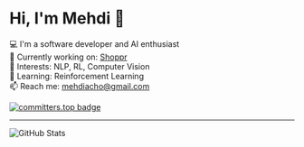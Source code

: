 # Hi, I'm Mehdi 👋

💻 I'm a software developer and AI enthusiast  
🚀 Currently working on: [Shoppr](https://github.com/mehdiacho/shoppr)  
🧠 Interests: NLP, RL, Computer Vision  
🌱 Learning: Reinforcement Learning  
📫 Reach me: mehdiacho@gmail.com



[![committers.top badge](https://user-badge.committers.top/botswana_private/mehdiacho.svg)](https://user-badge.committers.top/botswana_private/mehdiacho)
***
![GitHub Stats](https://github-readme-stats.vercel.app/api?username=mehdiacho&show_icons=true&theme=radical)

